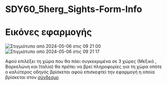# SDY60_5herg_Sights-Form-Info

# Εικόνες εφαρμογής

![Στιγμιότυπο από 2024-05-06 στις 09 21 00](https://github.com/Asinapis13/SDY60_5herg_Sights-Form-Info/assets/147130028/4c7ee36d-9d16-4478-a0b7-5a0de5d3dbd0) </br>
![Στιγμιότυπο από 2024-05-06 στις 09 21 17](https://github.com/Asinapis13/SDY60_5herg_Sights-Form-Info/assets/147130028/b912f707-a858-4ee7-bbf7-43c0f251a9bf)


Αφού επιλέξει τη χώρα που θα πάει συγκεκριμένα σε 3 χώρες (Μεξικό , Βαρκελώνη και Ιταλία) θα πρέπει 
να βρεί πληροφορίες για τη χώρα οπότε ο καλύτερος οδηγός βρίσκεται αφού επισκεφτεί την εφαρμογή η οποία βρίσκεται στον [σύνδεσμο](https://asinapis13.github.io/SDY60_5herg_Sights-Form-Info/)
